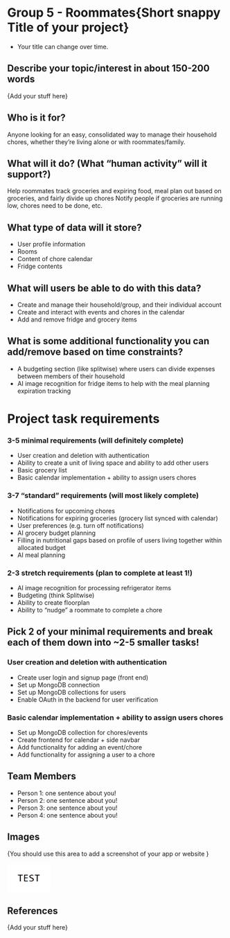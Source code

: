 # Group 5 - Roommates{Short snappy Title of your project}

- Your title can change over time.

## Describe your topic/interest in about 150-200 words

{Add your stuff here}

## Who is it for?
Anyone looking for an easy, consolidated way to manage their household chores, whether they’re living alone or with roommates/family.
## What will it do? (What “human activity” will it support?)
Help roommates track groceries and expiring food, meal plan out based on groceries, and fairly divide up chores
Notify people if groceries are running low, chores need to be done, etc.
## What type of data will it store?
- User profile information
- Rooms
- Content of chore calendar
- Fridge contents
## What will users be able to do with this data?
- Create and manage their household/group, and their individual account
- Create and interact with events and chores in the calendar
- Add and remove fridge and grocery items
## What is some additional functionality you can add/remove based on time constraints?
- A budgeting section (like splitwise) where users can divide expenses between members of their household
- AI image recognition for fridge items to help with the meal planning expiration tracking

# Project task requirements
### 3-5 minimal requirements (will definitely complete)
- User creation and deletion with authentication
- Ability to create a unit of living space and ability to add other users
- Basic grocery list
- Basic calendar implementation + ability to assign users chores
### 3-7 “standard” requirements (will most likely complete)
- Notifications for upcoming chores
- Notifications for expiring groceries (grocery list synced with calendar)
- User preferences (e.g. turn off notifications)
- AI grocery budget planning 
- Filling in nutritional gaps based on profile of users living together within allocated budget
- AI meal planning
### 2-3 stretch requirements (plan to complete at least 1!)
- AI image recognition for processing refrigerator items
- Budgeting (think Splitwise)
- Ability to create floorplan
- Ability to “nudge” a roommate to complete a chore

## Pick 2 of your minimal requirements and break each of them down into ~2-5 smaller tasks!
### User creation and deletion with authentication
- Create user login and signup page (front end)
- Set up MongoDB connection
- Set up MongoDB collections for users
- Enable OAuth in the backend for user verification
### Basic calendar implementation + ability to assign users chores
- Set up MongoDB collection for chores/events
- Create frontend for calendar + side navbar
- Add functionality for adding an event/chore
- Add functionality for assigning a user to a chore

## Team Members

- Person 1: one sentence about you!
- Person 2: one sentence about you!
- Person 3: one sentence about you!
- Person 4: one sentence about you!

## Images

{You should use this area to add a screenshot of your app or website }

<img src ="images/test.png" width="100px">

## References

{Add your stuff here}



